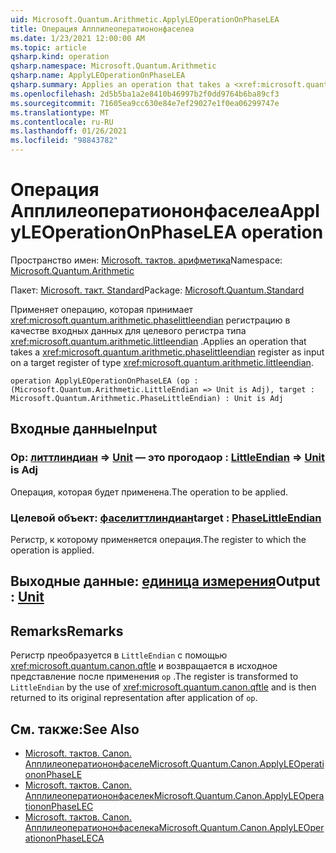 ```yaml
---
uid: Microsoft.Quantum.Arithmetic.ApplyLEOperationOnPhaseLEA
title: Операция Апплилеоператиононфаселеа
ms.date: 1/23/2021 12:00:00 AM
ms.topic: article
qsharp.kind: operation
qsharp.namespace: Microsoft.Quantum.Arithmetic
qsharp.name: ApplyLEOperationOnPhaseLEA
qsharp.summary: Applies an operation that takes a <xref:microsoft.quantum.arithmetic.phaselittleendian> register as input on a target register of type <xref:microsoft.quantum.arithmetic.littleendian>.
ms.openlocfilehash: 2d5b5ba1a2e8410b46997b2f0dd9764b6ba89cf3
ms.sourcegitcommit: 71605ea9cc630e84e7ef29027e1f0ea06299747e
ms.translationtype: MT
ms.contentlocale: ru-RU
ms.lasthandoff: 01/26/2021
ms.locfileid: "98843782"
---
```

# <a name="applyleoperationonphaselea-operation"></a><span data-ttu-id="8679f-102">Операция Апплилеоператиононфаселеа</span><span class="sxs-lookup"><span data-stu-id="8679f-102">ApplyLEOperationOnPhaseLEA operation</span></span>

<span data-ttu-id="8679f-103">Пространство имен: [Microsoft. тактов. арифметика](xref:Microsoft.Quantum.Arithmetic)</span><span class="sxs-lookup"><span data-stu-id="8679f-103">Namespace: [Microsoft.Quantum.Arithmetic](xref:Microsoft.Quantum.Arithmetic)</span></span>

<span data-ttu-id="8679f-104">Пакет: [Microsoft. такт. Standard](https://nuget.org/packages/Microsoft.Quantum.Standard)</span><span class="sxs-lookup"><span data-stu-id="8679f-104">Package: [Microsoft.Quantum.Standard](https://nuget.org/packages/Microsoft.Quantum.Standard)</span></span>


<span data-ttu-id="8679f-105">Применяет операцию, которая принимает <xref:microsoft.quantum.arithmetic.phaselittleendian> регистрацию в качестве входных данных для целевого регистра типа <xref:microsoft.quantum.arithmetic.littleendian> .</span><span class="sxs-lookup"><span data-stu-id="8679f-105">Applies an operation that takes a <xref:microsoft.quantum.arithmetic.phaselittleendian> register as input on a target register of type <xref:microsoft.quantum.arithmetic.littleendian>.</span></span>

```qsharp
operation ApplyLEOperationOnPhaseLEA (op : (Microsoft.Quantum.Arithmetic.LittleEndian => Unit is Adj), target : Microsoft.Quantum.Arithmetic.PhaseLittleEndian) : Unit is Adj
```


## <a name="input"></a><span data-ttu-id="8679f-106">Входные данные</span><span class="sxs-lookup"><span data-stu-id="8679f-106">Input</span></span>

### <a name="op--littleendian--unit--is-adj"></a><span data-ttu-id="8679f-107">Op: [литтлиндиан](xref:Microsoft.Quantum.Arithmetic.LittleEndian) => [Unit](xref:microsoft.quantum.lang-ref.unit)  — это прогода</span><span class="sxs-lookup"><span data-stu-id="8679f-107">op : [LittleEndian](xref:Microsoft.Quantum.Arithmetic.LittleEndian) => [Unit](xref:microsoft.quantum.lang-ref.unit)  is Adj</span></span>

<span data-ttu-id="8679f-108">Операция, которая будет применена.</span><span class="sxs-lookup"><span data-stu-id="8679f-108">The operation to be applied.</span></span>


### <a name="target--phaselittleendian"></a><span data-ttu-id="8679f-109">Целевой объект: [фаселиттлиндиан](xref:Microsoft.Quantum.Arithmetic.PhaseLittleEndian)</span><span class="sxs-lookup"><span data-stu-id="8679f-109">target : [PhaseLittleEndian](xref:Microsoft.Quantum.Arithmetic.PhaseLittleEndian)</span></span>

<span data-ttu-id="8679f-110">Регистр, к которому применяется операция.</span><span class="sxs-lookup"><span data-stu-id="8679f-110">The register to which the operation is applied.</span></span>



## <a name="output--unit"></a><span data-ttu-id="8679f-111">Выходные данные: [единица измерения](xref:microsoft.quantum.lang-ref.unit)</span><span class="sxs-lookup"><span data-stu-id="8679f-111">Output : [Unit](xref:microsoft.quantum.lang-ref.unit)</span></span>



## <a name="remarks"></a><span data-ttu-id="8679f-112">Remarks</span><span class="sxs-lookup"><span data-stu-id="8679f-112">Remarks</span></span>

<span data-ttu-id="8679f-113">Регистр преобразуется в `LittleEndian` с помощью <xref:microsoft.quantum.canon.qftle> и возвращается в исходное представление после применения `op` .</span><span class="sxs-lookup"><span data-stu-id="8679f-113">The register is transformed to `LittleEndian` by the use of <xref:microsoft.quantum.canon.qftle> and is then returned to its original representation after application of `op`.</span></span>

## <a name="see-also"></a><span data-ttu-id="8679f-114">См. также:</span><span class="sxs-lookup"><span data-stu-id="8679f-114">See Also</span></span>

- [<span data-ttu-id="8679f-115">Microsoft. тактов. Canon. Апплилеоператиононфаселе</span><span class="sxs-lookup"><span data-stu-id="8679f-115">Microsoft.Quantum.Canon.ApplyLEOperationonPhaseLE</span></span>](xref:Microsoft.Quantum.Canon.ApplyLEOperationonPhaseLE)
- [<span data-ttu-id="8679f-116">Microsoft. тактов. Canon. Апплилеоператиононфаселек</span><span class="sxs-lookup"><span data-stu-id="8679f-116">Microsoft.Quantum.Canon.ApplyLEOperationonPhaseLEC</span></span>](xref:Microsoft.Quantum.Canon.ApplyLEOperationonPhaseLEC)
- [<span data-ttu-id="8679f-117">Microsoft. тактов. Canon. Апплилеоператиононфаселека</span><span class="sxs-lookup"><span data-stu-id="8679f-117">Microsoft.Quantum.Canon.ApplyLEOperationonPhaseLECA</span></span>](xref:Microsoft.Quantum.Canon.ApplyLEOperationonPhaseLECA)